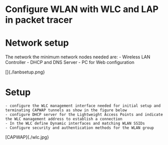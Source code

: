 # Configure WLAN with WLC and LAP in packet tracer

# Network setup
The network the minimum network nodes needed are:
    - Wireless LAN Controller
    - DHCP and DNS Server
    - PC for Web configuration 

[]{./lanbsetup.png}
# Setup
    - configure the WLC management interface needed for initial setup and terminating CAPWAP tunnels as show in the figure below
    - configure DHCP server for the Lightweight Access Points and indicate the WLC management address to establish a connection
    - In the WLC define Dynamic interfaces and matching WLAN SSIDs
    - Configure security and authentication methods for the WLAN group
[CAPWAP]{./wlc.jpg}
